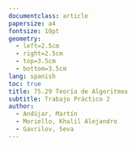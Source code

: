 ```yaml
---
documentclass: article
papersize: a4
fontsize: 10pt
geometry:
  - left=2.5cm
  - right=2.5cm
  - top=3.5cm
  - bottom=3.5cm
lang: spanish
toc: true
title: 75.29 Teoría de Algoritmos
subtitle: Trabajo Práctico 2
author:
  - Andújar, Martín
  - Moriello, Khalil Alejandro
  - Gavrilov, Seva
---
```


